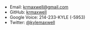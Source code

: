 - Email: [krmaxwell@gmail.com](mailto:yourmom@example.org)
- GitHub: [krmaxwell](https://github.com/krmaxwell)
- Google Voice: 214-233-KYLE (-5953)
- Twitter: [@kylemaxwell](https://twitter.com/kylemaxwell)
